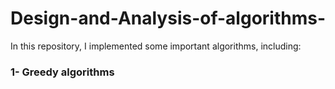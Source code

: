 # Design-and-Analysis-of-algorithms-
In this repository, I implemented some important algorithms, including:

### 1- Greedy algorithms

